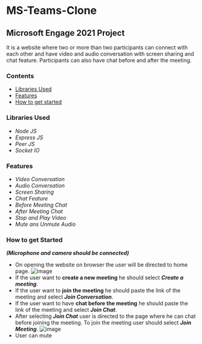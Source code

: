 # MS-Teams-Clone
## Microsoft Engage 2021 Project
It is a website where two or more than two participants can connect with each other and have video and audio conversation with screen sharing and chat feature. Participants can also have chat before and after the meeting.
### Contents 
* [Libraries Used](#libraries-used)
* [Features](#features)
* [How to get started](#how-to-get-started)
### Libraries Used
* *Node JS*
* *Express JS*
* *Peer JS*
* *Socket IO*
### Features
* *Video Conversation*
* *Audio Conversation*
* *Screen Sharing*
* *Chat Feature*
* *Before Meeting Chat*
* *After Meeting Chat*
* *Stop and Play Video*
* *Mute ans Unmute Audio*
### How to get Started
***(Microphone and camera should be connected)***
* On opening the website on browser the user will be directed to home page.
 ![image](https://user-images.githubusercontent.com/86287178/125318632-a6800600-e357-11eb-9aed-9bd3099b5d85.png)
* If the user want to **create a new meeting** he should select ***Create a meeting***.
* If the user want to **join the meeting** he should paste the link of the meeting and select ***Join Conversation***.
* If the user want to have **chat before the meeting** he should paste the link of the meeting and select ***Join Chat***. 
* After selecting ***Join Chat*** user is directed to the page where he can chat before joining the meeting. To join the meeting user should select ***Join Meeting***. 
![image](https://user-images.githubusercontent.com/86287178/125315519-daa5f780-e354-11eb-9a10-0442dae6beb1.png)
* User can mute 
